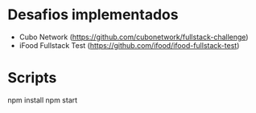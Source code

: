 # Desafios implementados

- Cubo Network (https://github.com/cubonetwork/fullstack-challenge)
- iFood Fullstack Test (https://github.com/ifood/ifood-fullstack-test)

# Scripts

npm install
npm start
